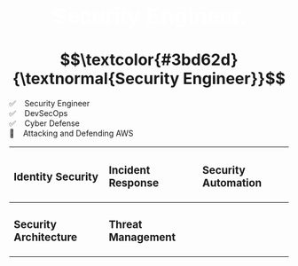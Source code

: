 <h1 align="center" style="font-family: 'Impact', sans-serif; color: white; font-size: 40px;">Security Engineer.</h1>


<h1 align="center"> $$\textcolor{#3bd62d}{\textnormal{Security Engineer}}$$ </h1>

✅ &nbsp;&nbsp; Security Engineer<br>
✅ &nbsp;&nbsp; DevSecOps<br>
✅ &nbsp;&nbsp; Cyber Defense<br>
🌌 &nbsp;&nbsp; Attacking and Defending AWS<br>

<div align="center">

|<h3>Identity Security</h3>      |<h3>Incident Response</h3>      |<h3>Security Automation</h3>    |
|:-------------------------------|:-------------------------------|:-------------------------------|
|<h3>Security Architecture</h3>  |<h3>Threat Management</h3>      |                                |

</div>
